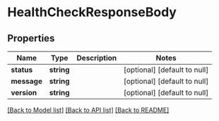 # HealthCheckResponseBody

## Properties
Name | Type | Description | Notes
------------ | ------------- | ------------- | -------------
**status** | **string** |  | [optional] [default to null]
**message** | **string** |  | [optional] [default to null]
**version** | **string** |  | [optional] [default to null]

[[Back to Model list]](../README.md#documentation-for-models) [[Back to API list]](../README.md#documentation-for-api-endpoints) [[Back to README]](../README.md)


